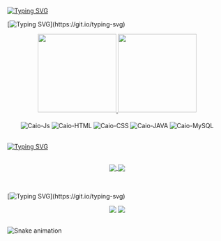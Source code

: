 [![Typing SVG](https://readme-typing-svg.demolab.com?font=Fira+Code&pause=1000&color=0CF313&repeat=false&width=435&lines=About+me)](https://git.io/typing-svg)

[![Typing SVG](https://readme-typing-svg.demolab.com?font=Fira+Code&duration=4000&pause=1000&color=0CF711&vCenter=true&multiline=true&width=720&height=120&lines=Ol%C3%A1%2C+meu+nome+%C3%A9+Caio+Patriota%2C+bem-vindo(a)+ao+meu+perfil!;Estudo+An%C3%A1lise+e+Desenvolvimento+de+Sistemas!;Hello+there%2C+I'm+Caio+Patriota%2C+welcome+to+my+profile!;I'm+studying+Systems+Analysis+and+Development.)](https://git.io/typing-svg)
<div align="center">
  <a href="https://github.com/Legalso">
  <img height="180em" src="https://github-readme-stats.vercel.app/api?username=Legalso&show_icons=true&title_color=0CF313&theme=merko&include_all_commits=true&count_private=true"/>
  <img height="180em" src="https://github-readme-stats.vercel.app/api/top-langs/?username=Legalso&title_color=0CF313&layout=compact&langs_count=7&theme=merko"/>
  </a>
</div>
<div align="center" style="display: inline_block"><br>
  <img align="center" alt="Caio-Js" src="https://img.shields.io/badge/JavaScript-F7DF1E?style=for-the-badge&logo=javascript&logoColor=black">
  <img align="center" alt="Caio-HTML" src="https://img.shields.io/badge/HTML5-E34F26?style=for-the-badge&logo=html5&logoColor=white">
  <img align="center" alt="Caio-CSS" src="https://img.shields.io/badge/CSS3-1572B6?style=for-the-badge&logo=css3&logoColor=white">
  <img align="center" alt="Caio-JAVA" src="https://img.shields.io/badge/Java-ED8B00?style=for-the-badge&logo=java&logoColor=white">
  <img align="center" alt="Caio-MySQL" src="https://img.shields.io/badge/MySQL-00000F?style=for-the-badge&logo=mysql&logoColor=white">
</div>
<br/>

[![Typing SVG](https://readme-typing-svg.demolab.com?font=Fira+Code&pause=1000&color=0CF313&repeat=false&width=435&lines=Top+Repositories)](https://git.io/typing-svg)

<div align="center" style="display: inline_block"><br>
<a href="https://github.com/Legalso/portfolio">
  <img align="center" src="https://github-readme-stats.vercel.app/api/pin/?username=Legalso&repo=portfolio&theme=merko" />
</a>
<a href="https://github.com/Legalso/pong">
  <img align="center" src="https://github-readme-stats.vercel.app/api/pin/?username=Legalso&repo=pong&theme=merko" />
</a>
</div>

<br/>
<br/>

[![Typing SVG](https://readme-typing-svg.demolab.com?font=Fira+Code&pause=1000&color=0CF313&repeat=false&width=435&lines=Contact+me!)](https://git.io/typing-svg)

<div align="center">
  <a href = "mailto:patriotacaio2003@gmail.com"><img src="https://img.shields.io/badge/-Gmail-%23333?style=for-the-badge&logo=gmail&logoColor=white" target="_blank"></a>
  <a href="https://www.linkedin.com/in/caiopatriota" target="_blank"><img src="https://img.shields.io/badge/-LinkedIn-%230077B5?style=for-the-badge&logo=linkedin&logoColor=white" target="_blank"></a>
</div>

  ##

 ![Snake animation](https://github.com/Mech24689/Mech24689/blob/output/github-contribution-grid-snake.svg)
